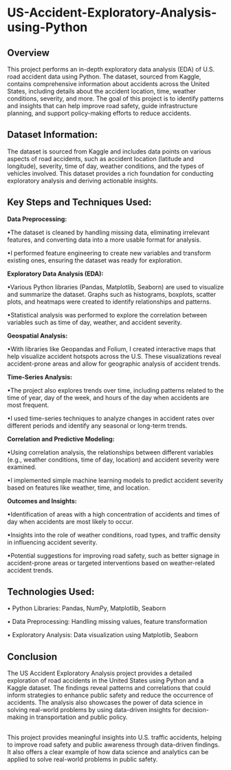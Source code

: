 # US-Accident-Exploratory-Analysis-using-Python

## Overview 
This project performs an in-depth exploratory data analysis (EDA) of U.S. road accident data using Python. The dataset, sourced from Kaggle, contains comprehensive information about accidents across the United States, including details about the accident location, time, weather conditions, severity, and more. The goal of this project is to identify patterns and insights that can help improve road safety, guide infrastructure planning, and support policy-making efforts to reduce accidents.

## Dataset Information: 
The dataset is sourced from Kaggle and includes data points on various aspects of road accidents, such as accident location (latitude and longitude), severity, time of day, weather conditions, and the types of vehicles involved. This dataset provides a rich foundation for conducting exploratory analysis and deriving actionable insights.

## Key Steps and Techniques Used:
**Data Preprocessing:**

•The dataset is cleaned by handling missing data, eliminating irrelevant features, and converting data into a more usable format for analysis.

•I performed feature engineering to create new variables and transform existing ones, ensuring the dataset was ready for exploration.

**Exploratory Data Analysis (EDA):**

•Various Python libraries (Pandas, Matplotlib, Seaborn) are used to visualize and summarize the dataset. Graphs such as histograms, boxplots, scatter plots, and heatmaps were created to identify relationships and patterns.

•Statistical analysis was performed to explore the correlation between variables such as time of day, weather, and accident severity.

**Geospatial Analysis:**

•With libraries like Geopandas and Folium, I created interactive maps that help visualize accident hotspots across the U.S. These visualizations reveal accident-prone areas and allow for geographic analysis of accident trends.

**Time-Series Analysis:**

•The project also explores trends over time, including patterns related to the time of year, day of the week, and hours of the day when accidents are most frequent.

•I used time-series techniques to analyze changes in accident rates over different periods and identify any seasonal or long-term trends.

**Correlation and Predictive Modeling:**

•Using correlation analysis, the relationships between different variables (e.g., weather conditions, time of day, location) and accident severity were examined.

•I implemented simple machine learning models to predict accident severity based on features like weather, time, and location.

**Outcomes and Insights:**

•Identification of areas with a high concentration of accidents and times of day when accidents are most likely to occur.

•Insights into the role of weather conditions, road types, and traffic density in influencing accident severity.

•Potential suggestions for improving road safety, such as better signage in accident-prone areas or targeted interventions based on weather-related accident trends.

## Technologies Used:

• Python Libraries: Pandas, NumPy, Matplotlib, Seaborn

• Data Preprocessing: Handling missing values, feature transformation

• Exploratory Analysis: Data visualization using Matplotlib, Seaborn

## Conclusion

The US Accident Exploratory Analysis project provides a detailed exploration of road accidents in the United States using Python and a Kaggle dataset. The findings reveal patterns and correlations that could inform strategies to enhance public safety and reduce the occurrence of accidents. The analysis also showcases the power of data science in solving real-world problems by using data-driven insights for decision-making in transportation and public policy.

## 
This project provides meaningful insights into U.S. traffic accidents, helping to improve road safety and public awareness through data-driven findings. It also offers a clear example of how data science and analytics can be applied to solve real-world problems in public safety.
